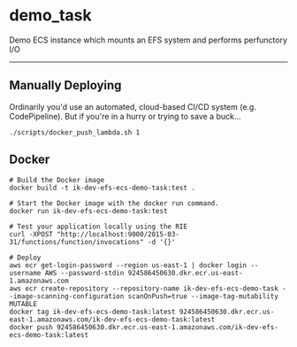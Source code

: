 # demo_task

Demo ECS instance which mounts an EFS system and performs perfunctory I/O

---

## Manually Deploying

Ordinarily you'd use an automated, cloud-based CI/CD system (e.g. CodePipeline). But if you're in a hurry or trying to save a buck...

```
./scripts/docker_push_lambda.sh 1
```

## Docker

```
# Build the Docker image
docker build -t ik-dev-efs-ecs-demo-task:test .

# Start the Docker image with the docker run command.
docker run ik-dev-efs-ecs-demo-task:test

# Test your application locally using the RIE
curl -XPOST "http://localhost:9000/2015-03-31/functions/function/invocations" -d '{}'

# Deploy
aws ecr get-login-password --region us-east-1 | docker login --username AWS --password-stdin 924586450630.dkr.ecr.us-east-1.amazonaws.com
aws ecr create-repository --repository-name ik-dev-efs-ecs-demo-task --image-scanning-configuration scanOnPush=true --image-tag-mutability MUTABLE
docker tag ik-dev-efs-ecs-demo-task:latest 924586450630.dkr.ecr.us-east-1.amazonaws.com/ik-dev-efs-ecs-demo-task:latest
docker push 924586450630.dkr.ecr.us-east-1.amazonaws.com/ik-dev-efs-ecs-demo-task:latest
```
